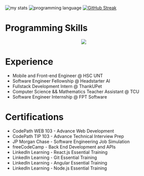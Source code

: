<div>
  <a><img alt="my stats" src="https://github-readme-stats.vercel.app/api?username=drakenevadie19&card_height=300&show_icons=true&theme=midnight-purple"/></a>
  <a><img src="https://github-readme-stats.vercel.app/api/top-langs/?username=drakenevadie19&layout=donut" alt="programming language"/></a>
  <a href="https://git.io/streak-stats"><img src="https://streak-stats.demolab.com?user=drakenevadie19&theme=transparent&fire=FF9000&dates=EB1700&currStreakLabel=6400EB" alt="GitHub Streak" /></a>
</div>
  
<h1>Programming Skills</h1>

<p align="center">
  <a href="https://skillicons.dev">
    <img src="https://skillicons.dev/icons?i=java,ts,javascript,py,kotlin,androidstudio,git,github,nextjs,react,redux,angular,vue,vite,html,css,apollo,graphql,spring,express,firebase,mongodb,mysql,postgres,supabase,npm,nodejs,vim,linux,postman,docker,kubernetes,heroku,gcp,vercel,figma" />
  </a>
</p>

<h1>Experience</h1>
<ul>
  <li>Mobile and Front-end Engineer @ HSC UNT</li>
  <li>Software Engineer Fellowship @ Headstarter AI</li>
  <li>Fullstack Development Intern @ ThankUPet</li>
  <li>Computer Science && Mathematics Teacher Assistant @ TCU</li>
  <li>Software Engineer Internship @ FPT Software</li>
</ul>

<h1>Certifications</h1>
<ul>
<li>CodePath WEB 103 - Advance Web Development</li>
<li>CodePath TIP 103 - Advance Technical Interview Prep</li>
<li>JP Morgan Chase - Software Engineering Job Simulation</li>
<li>freeCodeCamp - Back End Development and APIs</li>
<li>LinkedIn Learning - React.js Essential Training</li>
<li>LinkedIn Learning - Git Essential Training</li>
<li>LinkedIn Learning - Angular Essential Training</li>
<li>LinkedIn Learning - Node.js Essential Training</li>
</ul>
